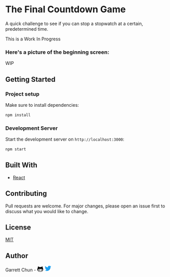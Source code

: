 # The Final Countdown Game

A quick challenge to see if you can stop a stopwatch at a certain, predetermined time.

This is a Work In Progress

### Here's a picture of the beginning screen:

WIP

## Getting Started

### Project setup

Make sure to install dependencies:

```bash
npm install
```

### Development Server

Start the development server on `http://localhost:3000`:

```bash
npm start
```

## Built With

- [React](https://https://react.dev/)


## Contributing

Pull requests are welcome. For major changes, please open an issue first to discuss what you would like to change.

## License

[MIT](https://choosealicense.com/licenses/mit/)

## Author

Garrett Chun - [![Github][1.1]][1] [![Twitter][1.2]][2]

[1.1]: ./src/assets/readme-images/githubCat.png
[1.2]: ./src/assets/readme-images/twitter20.png
[1]: https://github.com/KapakahiCoder
[2]: http://www.twitter.com/KapakahiCoder